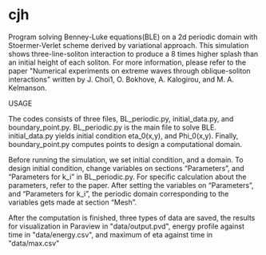 # cjh
Program solving Benney-Luke equations(BLE) on a 2d periodic domain
with Stoermer-Verlet scheme derived by variational approach.
This simulation shows three-line-soliton interaction to produce a 8 times higher splash than an initial height of each soliton. 
For more information, please refer to the paper "Numerical experiments on extreme waves through
oblique-soliton interactions" written by J. Choi1, O. Bokhove, A. Kalogirou, and M. A. Kelmanson.

USAGE

The codes consists of three files, BL_periodic.py, initial_data.py, and boundary_point.py. 
BL_periodic.py is the main file to solve BLE. initial_data.py yields initial condition eta_0(x,y), and Phi_0(x,y).
Finally, boundary_point.py computes points to design a computational domain.

Before running the simulation, we set initial condition, and a domain. To design initial condition, change variables on sections “Parameters”, and “Parameters for k_i” in BL_periodic.py.
For specific calculation about the parameters, refer to the paper. After setting the variables on “Parameters”, and “Parameters for k_i”, 
the periodic domain corresponding to the variables gets made at section “Mesh”.  

After the computation is finished, three types of data are saved, the results for visualization in Paraview in "data/output.pvd", energy profile against time in "data/energy.csv",
and maximum of eta against time in "data/max.csv"
